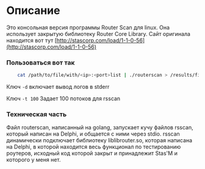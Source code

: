 # Описание
Это консольная версия программы Router Scan для linux. Она использует закрытую библиотеку Router Core Library. 
Сайт оригинала находится вот тут [http://stascorp.com/load/1-1-0-56](http://stascorp.com/load/1-1-0-56)
### Пользоваться вот так
```bash
    cat /path/to/file/with/<ip>:<port>list | ./routerscan > /results/file
```
Ключ `-d` включает вывод логов в stderr

Ключ `-t 100` Задает 100 потоков для rsscan

### Техническая часть
Файл routerscan, написанный на golang, запускает кучу файлов rsscan, который написан на Delphi, и общается с ними через stdio. rsscan динамически подключает библиотеку liblibrouter.so, которая написана на Delphi, в которой находится весь функционал по тестированию роутеров, исходный код которой закрыт и принадлежит Stas'M и которого у меня нет.